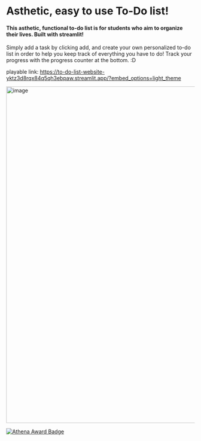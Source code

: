 # Asthetic, easy to use To-Do list! 

#### This asthetic, functional to-do list is for students who aim to organize their lives. Built with streamlit! 

Simply add a task by clicking add, and create your own personalized to-do list in order to help you keep track of everything you have to do! Track your progress with the progress counter at the bottom. :D 

playable link: https://to-do-list-website-yktz3d8rqx84q5qh3ebpaw.streamlit.app/?embed_options=light_theme

<img width="1920" height="900" alt="image" src="https://github.com/user-attachments/assets/274ad1f1-0c30-4aa7-85c7-a135c58f273b" />

[![Athena Award Badge](https://img.shields.io/endpoint?url=https%3A%2F%2Faward.athena.hackclub.com%2Fapi%2Fbadge)](https://award.athena.hackclub.com?utm_source=readme)
